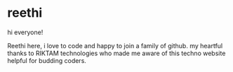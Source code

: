 # reethi

hi everyone!

Reethi here, i love to code and happy to join a family of github.
my heartful thanks to RIKTAM technologies who made me aware of this techno website helpful for budding coders.
